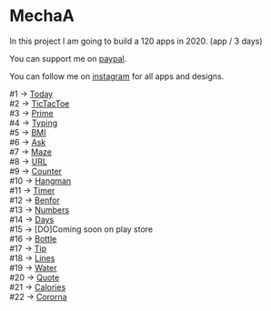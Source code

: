 # MechaA
In this project I am going to build a 120 apps in 2020. (app / 3 days)

You can support me on [paypal](https://www.paypal.me/mechashadow/).<br/>

You can follow me on [instagram](https://www.instagram.com/mechashadowtech/) for all apps and designs.<br/>

#1 -> [Today](https://github.com/mechashadowx/Today-1)
<br/>
#2 -> [TicTacToe](https://github.com/mechashadowx/TicTacToe-2)
<br/>
#3 -> [Prime](https://github.com/mechashadowx/Prime-3)
<br/>
#4 -> [Typing](https://github.com/mechashadowx/Typing-4)
<br/>
#5 -> [BMI](https://github.com/mechashadowx/BMI-5)
<br/>
#6 -> [Ask](https://github.com/mechashadowx/Ask-6)
<br/>
#7 -> [Maze](https://github.com/mechashadowx/Maze-7)
<br/>
#8 -> [URL](https://github.com/mechashadowx/URL-8)
<br/>
#9 -> [Counter](https://github.com/mechashadowx/Counter-9)
<br/>
#10 -> [Hangman](https://github.com/mechashadowx/Hangman-10)
<br/>
#11 -> [Timer](https://github.com/mechashadowx/Timer-11)
<br/>
#12 -> [Benfor](https://github.com/mechashadowx/Benford-12)
<br/>
#13 -> [Numbers](https://github.com/mechashadowx/Numbers-13)
<br/>
#14 -> [Days](https://github.com/mechashadowx/Days-14)
<br/>
#15 -> [DO]Coming soon on play store
<br/>
#16 -> [Bottle](https://github.com/mechashadowx/Bottle-16)
<br/>
#17 -> [Tip](https://github.com/mechashadowx/Tip-17)
<br/>
#18 -> [Lines](https://github.com/mechashadowx/Lines-18)
<br/>
#19 -> [Water](https://github.com/mechashadowx/Water-19)
<br/>
#20 -> [Quote](https://github.com/mechashadowx/Quote-20)
<br/>
#21 -> [Calories](https://github.com/mechashadowx/Calories-21)
<br/>
#22 -> [Cororna](https://github.com/mechashadowx/Corona-22)
<br/>
